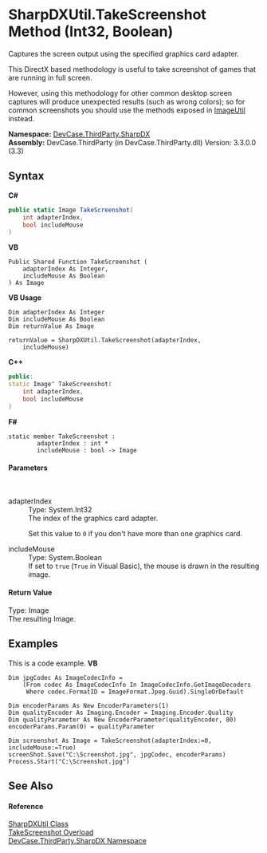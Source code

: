 # SharpDXUtil.TakeScreenshot Method (Int32, Boolean)
 

Captures the screen output using the specified graphics card adapter. 

 This DirectX based methodology is useful to take screenshot of games that are running in full screen. 

 However, using this methodology for other common desktop screen captures will produce unexpected results (such as wrong colors); so for common screenshots you should use the methods exposed in <a href="T_DevCase_Core_Imaging_Tools_ImageUtil">ImageUtil</a> instead.

**Namespace:**&nbsp;<a href="N_DevCase_ThirdParty_SharpDX">DevCase.ThirdParty.SharpDX</a><br />**Assembly:**&nbsp;DevCase.ThirdParty (in DevCase.ThirdParty.dll) Version: 3.3.0.0 (3.3)

## Syntax

**C#**<br />
``` C#
public static Image TakeScreenshot(
	int adapterIndex,
	bool includeMouse
)
```

**VB**<br />
``` VB
Public Shared Function TakeScreenshot ( 
	adapterIndex As Integer,
	includeMouse As Boolean
) As Image
```

**VB Usage**<br />
``` VB Usage
Dim adapterIndex As Integer
Dim includeMouse As Boolean
Dim returnValue As Image

returnValue = SharpDXUtil.TakeScreenshot(adapterIndex, 
	includeMouse)
```

**C++**<br />
``` C++
public:
static Image^ TakeScreenshot(
	int adapterIndex, 
	bool includeMouse
)
```

**F#**<br />
``` F#
static member TakeScreenshot : 
        adapterIndex : int * 
        includeMouse : bool -> Image 

```


#### Parameters
&nbsp;<dl><dt>adapterIndex</dt><dd>Type: System.Int32<br />The index of the graphics card adapter. 

 Set this value to `0` if you don't have more than one graphics card.</dd><dt>includeMouse</dt><dd>Type: System.Boolean<br />If set to `true` (`True` in Visual Basic), the mouse is drawn in the resulting image.</dd></dl>

#### Return Value
Type: Image<br />The resulting Image.

## Examples
This is a code example. 
**VB**<br />
``` VB
Dim jpgCodec As ImageCodecInfo =
    (From codec As ImageCodecInfo In ImageCodecInfo.GetImageDecoders
     Where codec.FormatID = ImageFormat.Jpeg.Guid).SingleOrDefault

Dim encoderParams As New EncoderParameters(1)
Dim qualityEncoder As Imaging.Encoder = Imaging.Encoder.Quality
Dim qualityParameter As New EncoderParameter(qualityEncoder, 80)
encoderParams.Param(0) = qualityParameter

Dim screenshot As Image = TakeScreenshot(adapterIndex:=0, includeMouse:=True)
screenShot.Save("C:\Screenshot.jpg", jpgCodec, encoderParams)
Process.Start("C:\Screenshot.jpg")
```


## See Also


#### Reference
<a href="T_DevCase_ThirdParty_SharpDX_SharpDXUtil">SharpDXUtil Class</a><br /><a href="Overload_DevCase_ThirdParty_SharpDX_SharpDXUtil_TakeScreenshot">TakeScreenshot Overload</a><br /><a href="N_DevCase_ThirdParty_SharpDX">DevCase.ThirdParty.SharpDX Namespace</a><br />